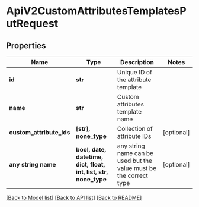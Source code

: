 # ApiV2CustomAttributesTemplatesPutRequest


## Properties
Name | Type | Description | Notes
------------ | ------------- | ------------- | -------------
**id** | **str** | Unique ID of the attribute template | 
**name** | **str** | Custom attributes template name | 
**custom_attribute_ids** | **[str], none_type** | Collection of attribute IDs | [optional] 
**any string name** | **bool, date, datetime, dict, float, int, list, str, none_type** | any string name can be used but the value must be the correct type | [optional]

[[Back to Model list]](../README.md#documentation-for-models) [[Back to API list]](../README.md#documentation-for-api-endpoints) [[Back to README]](../README.md)


